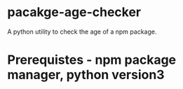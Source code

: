 # pacakge-age-checker
A python utility to check the age of a npm package. 
# Prerequistes - npm package manager, python version3
